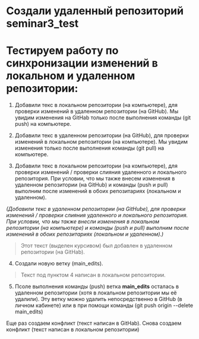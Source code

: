 # Создали удаленный репозиторий seminar3_test

# Тестируем работу по синхронизации изменений в локальном и удаленном репозитории:

1. Добавили текс в локальном репозитории (на компьютере), для проверки изменений в удаленном репозитории (на GitHub).
Мы увидим изменения на GitHab только после выполнения команды (git push) на компьютере.

2. Добавили текс в удаленном репозитории (на GitHub), для проверки изменений в локальном репозитории (на компьютере).
Мы увидим изменения только после выполнения команды (git pull) на компьютере.

3. Добавили текс в локальном репозитории (на компьютере), для проверки изменений / проверки слияния удаленного и локального репозитория. При условии, что мы также внесем изменения в удаленном репозитории (на GitHub) и команды (push и pull) выполним после изменений в обоих репозитариях (локальном и удаленном).

*(Добавили текс в удаленном репозитории (на GitHubе), для проверки изменений / проверки слияния удаленного и локального репозитория. При условии, что мы также внесли изменения в локальном репозитории (на компьютере) и команды (push и pull) выполним после изменений в обоих репозитариях (локальном и удаленном).)* 
> Этот текст (выделен курсивом) был добавлен в удаленном репозитории (на GitHab).

4. Создали новую ветку (main_edits).
> Текст под пунктом 4 написан в локальном репозитории.

5. Псоле выполнения команды (push) ветка **main_edits** осталась в удаленном репозитории (хотя в локальном репозитории мы её удалили).
Эту ветку можно удалить непосредственно в GitHub (в личном кабинете) или в при помощи команды (git push origin --delete main_edits)

Еще раз создаем конфликт (текст написан в GitHab).
Снова создаем конфликт (текст написан в локальном репозитории)
